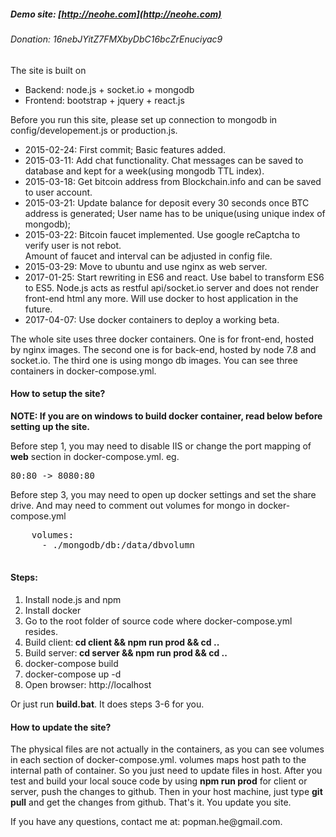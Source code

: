 ##### Demo site: [http://neohe.com](http://neohe.com)
###### Donation: 16nebJYitZ7FMXbyDbC16bcZrEnuciyac9

The site is built on 
<ul>
<li>Backend: node.js + socket.io + mongodb</li>
<li>Frontend: bootstrap + jquery + react.js</li>
</ul>

<p>Before you run this site, please set up connection to mongodb in config/developement.js or production.js.</p>

<ul>
<li>2015-02-24:  First commit; Basic features added.</li>
<li>2015-03-11:  Add chat functionality. Chat messages can be saved to database and kept for a week(using mongodb TTL index).</li>
<li>2015-03-18:  Get bitcoin address from Blockchain.info and can be saved to user account.</li>
<li>2015-03-21:  Update balance for deposit every 30 seconds once BTC address is generated; 
				 User name has to be unique(using unique index of mongodb);
<li>2015-03-22:  Bitcoin faucet implemented. Use google reCaptcha to verify user is not rebot. <br />
	             Amount of faucet and interval can be adjusted in config file.</li>
<li>2015-03-29:  Move to ubuntu and use nginx as web server.</li>
<li>2017-01-25:  Start rewriting in ES6 and react. Use babel to transform ES6 to ES5. Node.js acts as restful api/socket.io server and does not render front-end html any more. Will use docker to host application in the future.</li>
<li>2017-04-07:  Use docker containers to deploy a working beta.</li>
</ul>
<p>The whole site uses three docker containers. One is for front-end, hosted by nginx images. The second one is for back-end, hosted by node 7.8 and socket.io. The third one is using mongo db images. You can see three containers in docker-compose.yml.  </p>
<h4>How to setup the site? </h4>
<strong>NOTE: If you are on windows to build docker container, read below before setting up the site.</strong>
<p>Before step 1, you may need to disable IIS or change the port mapping of <strong>web</strong> section in docker-compose.yml. eg. <pre>80:80 -> 8080:80</pre> </p>
<p>Before step 3, you may need to open up docker settings and set the share drive. And may need to comment out volumes for mongo in docker-compose.yml<br />
	<pre>
	volumes:
      - ./mongodb/db:/data/dbvolumn
      </pre>
</p>
<h4>Steps:</h4>
<ol>
<li>Install node.js and npm</li>
<li>Install docker</li>
<li>Go to the root folder of source code where docker-compose.yml resides.</li>
<li>Build client:<strong> cd client && npm run prod && cd ..</strong></li>
<li>Build server:<strong> cd server && npm run prod && cd ..</strong></li>
<li>docker-compose build</li>
<li>docker-compose up -d</li>
<li>Open browser: http://localhost</li>
</ol>
<p>Or just run <strong>build.bat</strong>. It does steps 3-6 for you.<p>
<h4>How to update the site? </h4>
<p>The physical files are not actually in the containers, as you can see volumes in each section of docker-compose.yml. volumes maps host path to the internal path of container. So you just need to update files in host. After you test and build your local souce code by using <strong>npm run prod</strong> for client or server, push the changes to github. Then in your host machine, just type <strong>git pull</strong> and get the changes from github. That's it. You update you site. </p>
<p>If you have any questions, contact me at: popman.he@gmail.com.</p>
